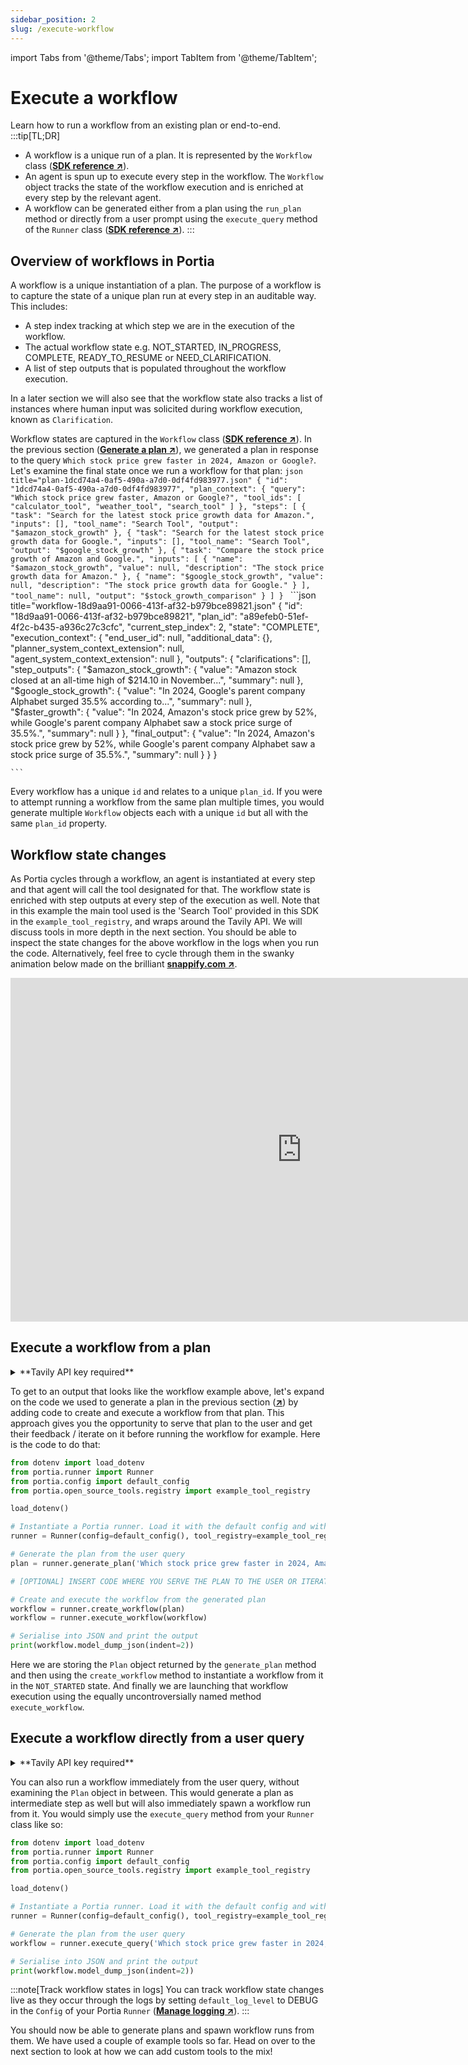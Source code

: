 ```yaml
---
sidebar_position: 2
slug: /execute-workflow
---
```


import Tabs from '@theme/Tabs';
import TabItem from '@theme/TabItem';

# Execute a workflow
Learn how to run a workflow from an existing plan or end-to-end.
:::tip[TL;DR]
- A workflow is a unique run of a plan. It is represented by the `Workflow` class (<a href="/SDK/portia/workflow" target="_blank">**SDK reference ↗**</a>).
- An agent is spun up to execute every step in the workflow. The `Workflow` object tracks the state of the workflow execution and is enriched at every step by the relevant agent.
- A workflow can be generated either from a plan using the `run_plan` method or directly from a user prompt using the `execute_query` method of the `Runner` class (<a href="/SDK/portia/runner" target="_blank">**SDK reference ↗**</a>).
:::

## Overview of workflows in Portia
A workflow is a unique instantiation of a plan. The purpose of a workflow is to capture the state of a unique plan run at every step in an auditable way. This includes:
- A step index tracking at which step we are in the execution of the workflow.
- The actual workflow state e.g. NOT_STARTED, IN_PROGRESS, COMPLETE, READY_TO_RESUME or NEED_CLARIFICATION.
- A list of step outputs that is populated throughout the workflow execution.

In a later section we will also see that the workflow state also tracks a list of instances where human input was solicited during workflow execution, known as `Clarification`.

Workflow states are captured in the `Workflow` class (<a href="/SDK/portia/workflow" target="_blank">**SDK reference ↗**</a>). In the previous section (<a href="/generate-plan" target="_blank">**Generate a plan ↗**</a>), we generated a plan in response to the query `Which stock price grew faster in 2024, Amazon or Google?`. Let's examine the final state once we run a workflow for that plan:
<Tabs>
  <TabItem value="plan" label="Generated plan >>">
    ```json title="plan-1dcd74a4-0af5-490a-a7d0-0df4fd983977.json"
    {
      "id": "1dcd74a4-0af5-490a-a7d0-0df4fd983977",
      "plan_context": {
        "query": "Which stock price grew faster, Amazon or Google?",
        "tool_ids": [
          "calculator_tool",
          "weather_tool",
          "search_tool"
        ]
      },
      "steps": [
        {
          "task": "Search for the latest stock price growth data for Amazon.",
          "inputs": [],
          "tool_name": "Search Tool",
          "output": "$amazon_stock_growth"
        },
        {
          "task": "Search for the latest stock price growth data for Google.",
          "inputs": [],
          "tool_name": "Search Tool",
          "output": "$google_stock_growth"
        },
        {
          "task": "Compare the stock price growth of Amazon and Google.",
          "inputs": [
            {
              "name": "$amazon_stock_growth",
              "value": null,
              "description": "The stock price growth data for Amazon."
            },
            {
              "name": "$google_stock_growth",
              "value": null,
              "description": "The stock price growth data for Google."
            }
          ],
          "tool_name": null,
          "output": "$stock_growth_comparison"
        }
      ]
  }
    ```
  </TabItem>
    <TabItem value="workflow" label="Workflow in final state" default>
    ```json title="workflow-18d9aa91-0066-413f-af32-b979bce89821.json"
    {
      "id": "18d9aa91-0066-413f-af32-b979bce89821",
      "plan_id": "a89efeb0-51ef-4f2c-b435-a936c27c3cfc",
      "current_step_index": 2,
      "state": "COMPLETE",
      "execution_context": {
        "end_user_id": null,
        "additional_data": {},
        "planner_system_context_extension": null,
        "agent_system_context_extension": null
      },
      "outputs": {
        "clarifications": [],
        "step_outputs": {
          "$amazon_stock_growth": {
            "value": "Amazon stock closed at an all-time high of $214.10 in November...",
            "summary": null
          },
          "$google_stock_growth": {
            "value": "In 2024, Google's parent company Alphabet surged 35.5% according to...",
            "summary": null
          },
          "$faster_growth": {
            "value": "In 2024, Amazon's stock price grew by 52%, while Google's parent company Alphabet saw a stock price surge of 35.5%.",
            "summary": null
          }
        },
        "final_output": {
          "value": "In 2024, Amazon's stock price grew by 52%, while Google's parent company Alphabet saw a stock price surge of 35.5%.",
          "summary": null
        }
      }
    }









    ```
  </TabItem>
</Tabs>

Every workflow has a unique `id` and relates to a unique `plan_id`. If you were to attempt running a workflow from the same plan multiple times, you would generate multiple `Workflow` objects each with a unique `id` but all with the same `plan_id` property.

## Workflow state changes
As Portia cycles through a workflow, an agent is instantiated at every step and that agent will call the tool designated for that. The workflow state is enriched with step outputs at every step of the execution as well. Note that in this example the main tool used is the 'Search Tool' provided in this SDK in the `example_tool_registry`, and wraps around the Tavily API. We will discuss tools in more depth in the next section.
You should be able to inspect the state changes for the above workflow in the logs when you run the code. Alternatively, feel free to cycle through them in the swanky animation below made on the brilliant <a href="www.snappify.com" target="_blank">**snappify.com ↗**</a>.
<div style={{
  overflow: 'hidden',
  marginLeft: 'auto',
  marginRight: 'auto',
  borderRadius: '10px',
  width: '100%',
  maxWidth: '931px',
  position: 'relative'
}}>
  <div style={{
    width: '100%',
    paddingBottom: '59.07626208378088%'
  }}></div>
  <iframe 
    width="931" 
    height="550" 
    title="Embedded content"
    src="https://snappify.com/embed/c8eb2bee-f784-4d24-b573-39bfca493eda?responsive=1&p=1&autoplay=1&b=0" 
    allow="clipboard-write" 
    allowFullScreen
    loading="lazy" 
    style={{
      background: '#eee',
      position: 'absolute',
      left: 0,
      top: 0,
      width: '100%'
    }} 
    frameBorder="0"
  ></iframe>
</div>



## Execute a workflow from a plan
<details>
<summary>**Tavily API key required**</summary>

We will use a simple GET endpoint from Tavily in this section. Please sign up to obtain an API key from them (<a href="https://tavily.com/" target="_blank">**↗**</a>) and set it in the environment variable `TAVILY_API_KEY`.
</details>

To get to an output that looks like the workflow example above, let's expand on the code we used to generate a plan in the previous section (<a href="/generate-plan" target="_blank">**↗**</a>) by adding code to create and execute a workflow from that plan. This approach gives you the opportunity to serve that plan to the user and get their feedback / iterate on it before running the workflow for example. Here is the code to do that:
```python title="main.py"
from dotenv import load_dotenv
from portia.runner import Runner
from portia.config import default_config
from portia.open_source_tools.registry import example_tool_registry

load_dotenv()

# Instantiate a Portia runner. Load it with the default config and with the example tools.
runner = Runner(config=default_config(), tool_registry=example_tool_registry)

# Generate the plan from the user query
plan = runner.generate_plan('Which stock price grew faster in 2024, Amazon or Google?')

# [OPTIONAL] INSERT CODE WHERE YOU SERVE THE PLAN TO THE USER OR ITERATE ON IT IN ANY WAY

# Create and execute the workflow from the generated plan
workflow = runner.create_workflow(plan)
workflow = runner.execute_workflow(workflow)

# Serialise into JSON and print the output
print(workflow.model_dump_json(indent=2))
```

Here we are storing the `Plan` object returned by the `generate_plan` method and then using the `create_workflow` method to instantiate a workflow from it in the `NOT_STARTED` state. And finally we are launching that workflow execution using the equally uncontroversially named method `execute_workflow`.

## Execute a workflow directly from a user query
<details>
<summary>**Tavily API key required**</summary>

We will use a simple GET endpoint from Tavily in this section. Please sign up to obtain an API key from them (<a href="https://tavily.com/" target="_blank">**↗**</a>) and set it in the environment variable `TAVILY_API_KEY`.
</details>

You can also run a workflow immediately from the user query, without examining the `Plan` object in between. This would generate a plan as intermediate step as well but will also immediately spawn a workflow run from it. You would simply use the `execute_query` method from your `Runner` class like so:
```python title="main.py"
from dotenv import load_dotenv
from portia.runner import Runner
from portia.config import default_config
from portia.open_source_tools.registry import example_tool_registry

load_dotenv()

# Instantiate a Portia runner. Load it with the default config and with the example tools.
runner = Runner(config=default_config(), tool_registry=example_tool_registry)

# Generate the plan from the user query
workflow = runner.execute_query('Which stock price grew faster in 2024, Amazon or Google?')

# Serialise into JSON and print the output
print(workflow.model_dump_json(indent=2))
```
:::note[Track workflow states in logs]
You can track workflow state changes live as they occur through the logs by setting `default_log_level` to DEBUG in the `Config` of your Portia `Runner` (<a href="/manage-config#manage-logging" target="_blank">**Manage logging ↗**</a>).
:::

You should now be able to generate plans and spawn workflow runs from them. We have used a couple of example tools so far. Head on over to the next section to look at how we can add custom tools to the mix!